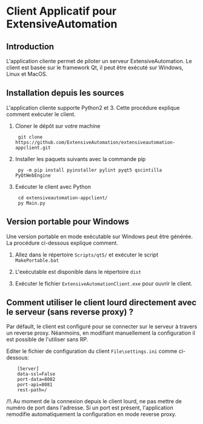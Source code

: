 Client Applicatif pour ExtensiveAutomation
======================================

Introduction
------------

L'application cliente permet de piloter un serveur ExtensiveAutomation.
Le client est basée sur le framework Qt, il peut être exécuté sur Windows, Linux et MacOS.

Installation depuis les sources
------------------------

L'application cliente supporte Python2 et 3. Cette procédure explique comment exécuter le client.

1. Cloner le dépôt sur votre machine

        git clone https://github.com/ExtensiveAutomation/extensiveautomation-appclient.git
   
2. Installer les paquets suivants avec la commande pip

        py -m pip install pyinstaller pylint pyqt5 qscintilla PyQtWebEngine

3. Exécuter le client avec Python

        cd extensiveautomation-appclient/
        py Main.py
        
Version portable pour Windows
--------------------------------

Une version portable en mode exécutable sur Windows peut être générée. 
La procédure ci-dessous explique comment.

1. Allez dans le répertoire `Scripts/qt5/` et exécuter le script `MakePortable.bat`

2. L'exécutable est disponible dans le répertoire `dist`

3. Exécuter le fichier `ExtensiveAutomationClient.exe` pour ouvrir le client.



Comment utiliser le client lourd directement avec le serveur (sans reverse proxy) ?
--------------------------------------------------------------------

Par défault, le client est configuré pour se connecter sur le serveur à travers un reverse proxy.
Néanmoins, en modifiant manuellement la configuration il est possible de l'utiliser sans RP.

Editer le fichier de configuration du client `File\settings.ini` comme ci-dessous:

        [Server]
        data-ssl=False
        port-data=8082
        port-api=8081
        rest-path=/

/!\ Au moment de la connexion depuis le client lourd, ne pas mettre de numéro de port dans 
l'adresse. Si un port est présent, l'application remodifie automatiquement la configuration en mode reverse proxy.